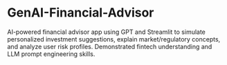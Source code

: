 # GenAI-Financial-Advisor
AI-powered financial advisor app using GPT and Streamlit to simulate personalized investment suggestions, explain market/regulatory concepts, and analyze user risk profiles. Demonstrated fintech understanding and LLM prompt engineering skills.
